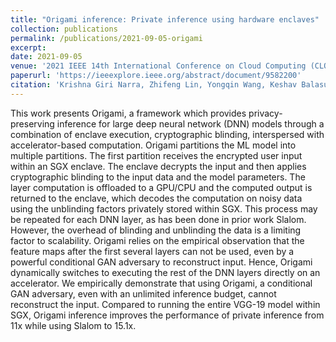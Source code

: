 ```yaml
---
title: "Origami inference: Private inference using hardware enclaves"
collection: publications
permalink: /publications/2021-09-05-origami
excerpt: 
date: 2021-09-05
venue: '2021 IEEE 14th International Conference on Cloud Computing (CLOUD)'
paperurl: 'https://ieeexplore.ieee.org/abstract/document/9582200'
citation: 'Krishna Giri Narra, Zhifeng Lin, Yongqin Wang, Keshav Balasubramanian and Murali Annavaram, "Origami Inference: Private Inference Using Hardware Enclaves," 2021 IEEE 14th International Conference on Cloud Computing (CLOUD)'
---
```

This work presents Origami, a framework which provides privacy-preserving inference for large deep neural network (DNN) models through a combination of enclave execution, cryptographic blinding, interspersed with accelerator-based computation. Origami partitions the ML model into multiple partitions. The first partition receives the encrypted user input within an SGX enclave. The enclave decrypts the input and then applies cryptographic blinding to the input data and the model parameters. The layer computation is offloaded to a GPU/CPU and the computed output is returned to the enclave, which decodes the computation on noisy data using the unblinding factors privately stored within SGX. This process may be repeated for each DNN layer, as has been done in prior work Slalom. However, the overhead of blinding and unblinding the data is a limiting factor to scalability. Origami relies on the empirical observation that the feature maps after the first several layers can not be used, even by a powerful conditional GAN adversary to reconstruct input. Hence, Origami dynamically switches to executing the rest of the DNN layers directly on an accelerator. We empirically demonstrate that using Origami, a conditional GAN adversary, even with an unlimited inference budget, cannot reconstruct the input. Compared to running the entire VGG-19 model within SGX, Origami inference improves the performance of private inference from 11x while using Slalom to 15.1x.


